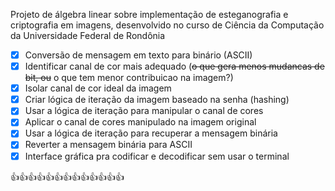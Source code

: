 Projeto de álgebra linear sobre implementação de esteganografia e criptografia em imagens, desenvolvido no curso de Ciência da Computação da Universidade Federal de Rondônia 


- [x] Conversão de mensagem em texto para binário (ASCII)
- [x] Identificar canal de cor mais adequado (~~o que gera menos mudancas de bit, ou~~ o que tem menor contribuicao na imagem?)
- [x] Isolar canal de cor ideal da imagem
- [x] Criar lógica de iteração da imagem baseado na senha (hashing)
- [x] Usar a lógica de iteração para manipular o canal de cores
- [x] Aplicar o canal de cores manipulado na imagem original
- [x] Usar a lógica de iteração para recuperar a mensagem binária
- [x] Reverter a mensagem binária para ASCII
- [x] Interface gráfica pra codificar e decodificar sem usar o terminal

👍👍👍👍👍👍👍👍👍👍👍👍👍

